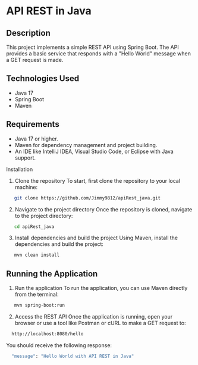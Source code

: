 # API REST in Java
## Description
This project implements a simple REST API using Spring Boot. The API provides a basic service that responds with a "Hello World" message when a GET request is made.

## Technologies Used
- Java 17
- Spring Boot
- Maven
## Requirements
- Java 17 or higher.
- Maven for dependency management and project building.
- An IDE like IntelliJ IDEA, Visual Studio Code, or Eclipse with Java support.

Installation
1. Clone the repository
To start, first clone the repository to your local machine:
```bash
   git clone https://github.com/Jimmy9812/apiRest_java.git
 ```
2. Navigate to the project directory
Once the repository is cloned, navigate to the project directory:
```bash
   cd apiRest_java
 ```
3. Install dependencies and build the project
Using Maven, install the dependencies and build the project:
```bash
   mvn clean install
 ```
## Running the Application
1. Run the application
To run the application, you can use Maven directly from the terminal:
```bash
   mvn spring-boot:run
 ```
2. Access the REST API
Once the application is running, open your browser or use a tool like Postman or cURL to make a GET request to:
```bash
  http://localhost:8080/hello
 ```
You should receive the following response:
```bash
  "message": "Hello World with API REST in Java"
 ```
